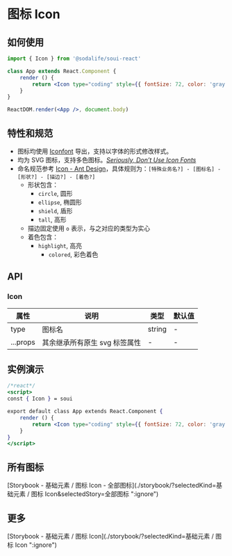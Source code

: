 # 图标 Icon

## 如何使用
```jsx
import { Icon } from '@sodalife/soui-react'

class App extends React.Component {
	render () {
		return <Icon type="coding" style={{ fontSize: 72, color: 'gray' }} />
	}
}

ReactDOM.render(<App />, document.body)
```


## 特性和规范
- 图标均使用 [Iconfont](http://iconfont.cn/) 导出，支持以字体的形式修改样式。
- 均为 SVG 图标，支持多色图标。*[Seriously, Don’t Use Icon Fonts](https://cloudfour.com/thinks/seriously-dont-use-icon-fonts/)*
- 命名规范参考 [Icon - Ant Design](https://ant.design/components/icon-cn/#图标的命名规范)，具体规则为：``[特殊业务名?] - [图标名] - [形状?] - [描边?] - [着色?]``
	- 形状包含：
		- ``circle``, 圆形
		- ``ellipse``, 椭圆形
		- ``shield``, 盾形
		- ``tall``, 高形
	- 描边固定使用 ``o`` 表示，与之对应的类型为实心
	- 着色包含：
	  - ``highlight``, 高亮
		- ``colored``, 彩色着色

## API
### Icon
|   属性   |             说明              |  类型  | 默认值 |
| -------- | ----------------------------- | ------ | ------ |
| type     | 图标名                        | string | -      |
| ...props | 其余继承所有原生 svg 标签属性 | -      | -      |


## 实例演示
```jsx
/*react*/
<script>
const { Icon } = soui

export default class App extends React.Component {
	render () {
		return <Icon type="coding" style={{ fontSize: 72, color: 'gray' }} />
	}
}
</script>
```


## 所有图标
[Storybook - 基础元素 / 图标 Icon - 全部图标](./storybook/?selectedKind=基础元素 / 图标 Icon&selectedStory=全部图标 ":ignore")


## 更多
[Storybook - 基础元素 / 图标 Icon](./storybook/?selectedKind=基础元素 / 图标 Icon ":ignore")
